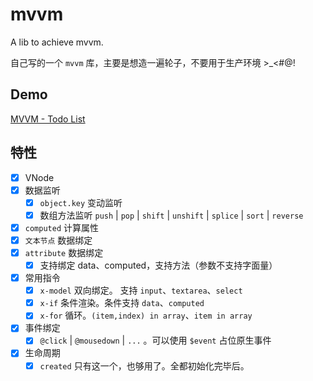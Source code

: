 # mvvm

A lib to achieve mvvm.

自己写的一个 `mvvm` 库，主要是想造一遍轮子，不要用于生产环境 >\_<#@!

## Demo

[MVVM - Todo List](https://shalldie.github.io/demos/mvvm/)

## 特性

-   [x] VNode
-   [x] 数据监听
    -   [x] `object.key` 变动监听
    -   [x] 数组方法监听 `push` | `pop` | `shift` | `unshift` | `splice` | `sort` | `reverse`
-   [x] `computed` 计算属性
-   [x] `文本节点` 数据绑定
-   [x] `attribute` 数据绑定
    -   [x] 支持绑定 data、computed，支持方法（参数不支持字面量）
-   [x] 常用指令
    -   [x] `x-model` 双向绑定。 支持 `input`、`textarea`、`select`
    -   [x] `x-if` 条件渲染。条件支持 `data`、`computed`
    -   [x] `x-for` 循环。`(item,index) in array`、`item in array`
-   [x] 事件绑定
    -   [x] `@click` | `@mousedown` | `...` 。可以使用 `$event` 占位原生事件
-   [x] 生命周期
    -   [x] `created` 只有这一个，也够用了。全都初始化完毕后。
